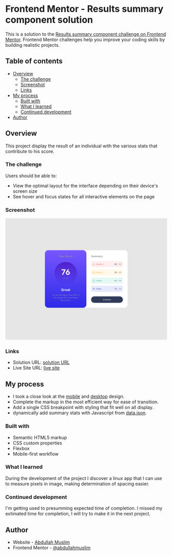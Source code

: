 # Frontend Mentor - Results summary component solution

This is a solution to the [Results summary component challenge on Frontend Mentor](https://www.frontendmentor.io/challenges/results-summary-component-CE_K6s0maV). Frontend Mentor challenges help you improve your coding skills by building realistic projects.

## Table of contents

- [Overview](#overview)
  - [The challenge](#the-challenge)
  - [Screenshot](#screenshot)
  - [Links](#links)
- [My process](#my-process)
  - [Built with](#built-with)
  - [What I learned](#what-i-learned)
  - [Continued development](#continued-development)
- [Author](#author)

## Overview
This project display the result of an individual with the various stats that contribute to his score.

### The challenge

Users should be able to:

- View the optimal layout for the interface depending on their device's screen size
- See hover and focus states for all interactive elements on the page

### Screenshot

![](./screenshot.png)

### Links

- Solution URL: [solution URL](https://github.com/abdullahmuslim/result-summary)
- Live Site URL: [live site](https://abdullahmuslim.github.io/result-summary)

## My process
- I took a close look at the [mobile](design/mobile-design.jpg) and [desktop](design/desktop-design.jpg) design.
- Complete the markup in the most efficient way for ease of transition.
- Add a single CSS breakpoint with styling that fit well on all display.
- dynamically add summary stats with Javascript from [data.json](data.json).

### Built with

- Semantic HTML5 markup
- CSS custom properties
- Flexbox
- Mobile-first workflow

### What I learned
During the development of the project I discover a linux app that I can use to measure pixels in image, making determination of spacing easier.

### Continued development
I'm getting used to presumming expected time of completion.
I missed my extimated time for completion, I will try to make it in the next project.

## Author

- Website - [Abdullah Muslim](https://abdullahmuslim.github.io/portfolio)
- Frontend Mentor - [@abdullahmuslim](https://www.frontendmentor.io/profile/abdullahmuslim)